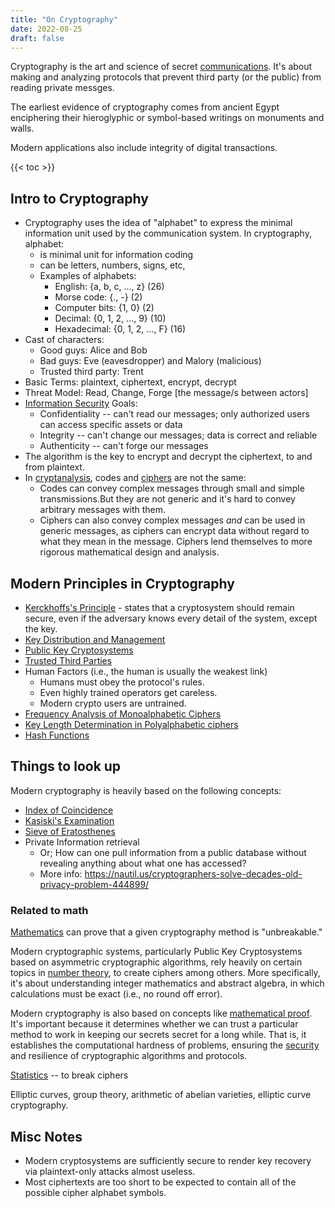 ```yaml
---
title: "On Cryptography"
date: 2022-08-25
draft: false
---
```


Cryptography is the art and science of secret [communications](/communication).
It's about making and analyzing protocols that prevent third party (or
the public) from reading private messges.

The earliest evidence of cryptography comes from ancient Egypt enciphering
their hieroglyphic or symbol-based writings on monuments and walls.

Modern applications also include integrity of digital transactions.

{{< toc >}}

## Intro to Cryptography

- Cryptography uses the idea of "alphabet" to express the minimal
  information unit used by the communication system. In cryptography,
  alphabet:
    - is minimal unit for information coding
    - can be letters, numbers, signs, etc,
    - Examples of alphabets:
        - English: {a, b, c, ..., z} (26)
        - Morse code: {., -} (2)
        - Computer bits: {1, 0} (2)
        - Decimal: {0, 1, 2, ..., 9} (10)
        - Hexadecimal: {0, 1, 2, ..., F} (16)
- Cast of characters:
    - Good guys: Alice and Bob
    - Bad guys: Eve (eavesdropper) and Malory (malicious)
    - Trusted third party: Trent
- Basic Terms: plaintext, ciphertext, encrypt, decrypt
- Threat Model: Read, Change, Forge [the message/s between actors]
- [Information Security](/infosec) Goals:
    - Confidentiality -- can't read our messages; only authorized users
      can access specific assets or data
    - Integrity -- can't change our messages; data is correct and
      reliable
    - Authenticity -- can't forge our messages
- The algorithm is the key to encrypt and decrypt the ciphertext, to and
  from plaintext.
- In [cryptanalysis](/cryptanalysis), codes and [ciphers](/ciphers) are not the same:
    - Codes can convey complex messages through small and simple
      transmissions.But they are not generic and it's hard to convey
      arbitrary messages with them.
    - Ciphers can also convey complex messages *and* can be used in
      generic messages, as ciphers can encrypt data without regard
      to what they mean in the message. Ciphers lend themselves to
      more rigorous mathematical design and analysis.

## Modern Principles in Cryptography
- [Kerckhoffs's Principle](/kerckhoffs-principle) - states that a
  cryptosystem should remain secure, even if the adversary knows every
  detail of the system, except the key.
- [Key Distribution and Management](/key-distribution)
- [Public Key Cryptosystems](/public-key-cryptosystems)
- [Trusted Third Parties](/trusted-third-party)
- Human Factors (i.e., the human is usually the weakest link)
    - Humans must obey the protocol's rules.
    - Even highly trained operators get careless.
    - Modern crypto users are untrained.
- [Frequency Analysis of Monoalphabetic Ciphers](/monoalphabetic-ciphers)
- [Key Length Determination in Polyalphabetic ciphers](/polyalphabetic-ciphers)
- [Hash Functions](/hash-functions)

## Things to look up

Modern cryptography is heavily based on
the following concepts:

- [Index of Coincidence](/index-of-coincidence)
- [Kasiski's Examination](/kasiski-examination)
- [Sieve of Eratosthenes](/sieve-of-eratosthenes)
- Private Information retrieval
    - Or; How can one pull information from a public database
      without revealing anything about what one has accessed?
    - More info: https://nautil.us/cryptographers-solve-decades-old-privacy-problem-444899/

### Related to math

[Mathematics](/math) can prove that a given cryptography method is
"unbreakable."

Modern cryptographic systems, particularly Public Key Cryptosystems
based on asymmetric cryptographic algorithms,
rely heavily on certain topics in [number theory](/number-theory),
to create ciphers among others.
More specifically, it's about understanding integer mathematics and
abstract algebra, in which calculations must be exact (i.e., no round
off error).

Modern cryptography is also based on concepts
like [mathematical proof](https://en.wikipedia.org/wiki/Mathematical_proof).
It's important because it determines whether we can trust a particular
method to work in keeping our secrets secret for a long while. That is,
it establishes the computational hardness of problems, ensuring the
[security](/security) and resilience of cryptographic algorithms and
protocols.

[Statistics](/statistics) -- to break ciphers

Elliptic curves,
group theory,
arithmetic of abelian varieties,
elliptic curve cryptography.

## Misc Notes

- Modern cryptosystems are sufficiently secure to render key recovery
  via plaintext-only attacks almost useless.
- Most ciphertexts are too short to be expected to contain all of the
  possible cipher alphabet symbols.
